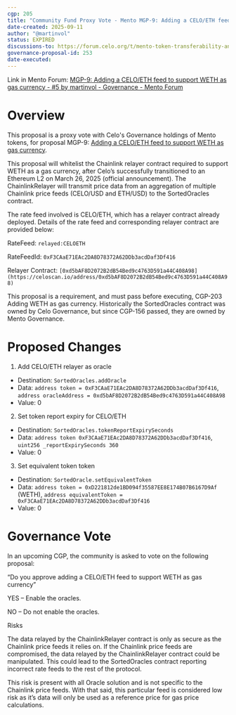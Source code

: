 ```yaml
---
cgp: 205
title: "Community Fund Proxy Vote - Mento MGP-9: Adding a CELO/ETH feed to support WETH as gas currency"
date-created: 2025-09-11
author: "@martinvol"
status: EXPIRED
discussions-to: https://forum.celo.org/t/mento-token-transferability-and-first-community-fund-proxy-vote/11684/6
governance-proposal-id: 253
date-executed:
---
```


Link in Mento Forum: [MGP-9: Adding a CELO/ETH feed to support WETH as gas currency - #5 by martinvol - Governance - Mento Forum](https://forum.mento.org/t/mgp-9-adding-a-celo-eth-feed-to-support-weth-as-gas-currency/92/1)

# Overview

This proposal is a proxy vote with Celo's Governance holdings of Mento tokens, for proposal MGP-9: [Adding a CELO/ETH feed to support WETH as gas currency](https://governance.mento.org/proposals/110924749435612298277882208964193118052240456547235016113950343564723341619891).

This proposal will whitelist the Chainlink relayer contract required to support WETH as a gas currency, after Celo’s successfully transitioned to an Ethereum L2 on March 26, 2025 (official announcement). The ChainlinkRelayer will transmit price data from an aggregation of multiple Chainlink price feeds (CELO/USD and ETH/USD) to the SortedOracles contract.

The rate feed involved is CELO/ETH, which has a relayer contract already deployed. Details of the rate feed and corresponding relayer contract are provided below:

RateFeed: `relayed:CELOETH`

RateFeedId: `0xF3CAaE71EAc2DA8D78372A62DDb3acdDaf3Df416`

Relayer Contract: `[0xd5bAF8D2072B2dB54Bed9c4763D591a44C408A98](https://celoscan.io/address/0xd5bAF8D2072B2dB54Bed9c4763D591a44C408A98)`

This proposal is a requirement, and must pass before executing, CGP-203 Adding WETH as gas currency. Historically the SortedOracles contract was owned by Celo Governance, but since CGP-156 passed, they are owned by Mento Governance.

# Proposed Changes

1. Add CELO/ETH relayer as oracle
* Destination: `SortedOracles.addOracle`
* Data: `address token = 0xF3CAaE71EAc2DA8D78372A62DDb3acdDaf3Df416`, `address oracleAddress = 0xd5bAF8D2072B2dB54Bed9c4763D591a44C408A98`
* Value: 0

2. Set token report expiry for CELO/ETH

* Destination: `SortedOracles.tokenReportExpirySeconds`
* Data: `address token 0xF3CAaE71EAc2DA8D78372A62DDb3acdDaf3Df416`, `uint256 _reportExpirySeconds 360`
* Value: 0

3. Set equivalent token token

* Destination: `SortedOracle.setEquivalentToken`
* Data: `address token = 0xD221812de1BD094f35587EE8E174B07B6167D9Af` (WETH), `address equivalentToken = 0xF3CAaE71EAc2DA8D78372A62DDb3acdDaf3Df416`
* Value: 0

# Governance Vote
In an upcoming CGP, the community is asked to vote on the following proposal:

“Do you approve adding a CELO/ETH feed to support WETH as gas currency”

YES – Enable the oracles.

NO – Do not enable the oracles.

Risks

The data relayed by the ChainlinkRelayer contract is only as secure as the Chainlink price feeds it relies on. If the Chainlink price feeds are compromised, the data relayed by the ChainlinkRelayer contract could be manipulated. This could lead to the SortedOracles contract reporting incorrect rate feeds to the rest of the protocol.

This risk is present with all Oracle solution and is not specific to the Chainlink price feeds. With that said, this particular feed is considered low risk as it’s data will only be used as a reference price for gas price calculations.
